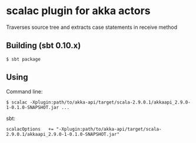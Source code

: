 # scalac plugin for akka actors

Traverses source tree and extracts case statements in receive method

## Building (sbt 0.10.x)
    $ sbt package

## Using

Command line:

    $ scalac -Xplugin:path/to/akka-api/target/scala-2.9.0.1/akkaapi_2.9.0-1-0.1.0-SNAPSHOT.jar ...

sbt:

    scalacOptions   += "-Xplugin:path/to/akka-api/target/scala-2.9.0.1/akkaapi_2.9.0-1-0.1.0-SNAPSHOT.jar"

